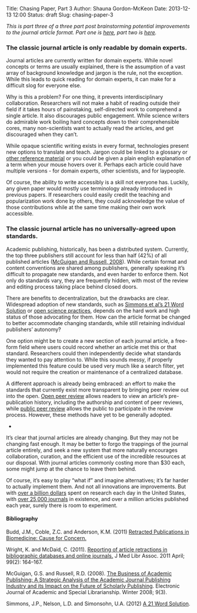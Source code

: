 Title: Chasing Paper, Part 3
Author: Shauna Gordon-McKeon
Date: 2013-12-13 12:00
Status: draft
Slug: chasing-paper-3

_This is part three of a three part post brainstorming potential improvements to the journal article format.  Part one is [here](http://osc.centerforopenscience.org/2013/12/11/chasing-paper/), part two is [here](http://osc.centerforopenscience.org/2013/12/12/chasing-paper-2/)._

### The classic journal article is only readable by domain experts.

Journal articles are currently written for domain experts.  While novel concepts or terms are usually explained, there is the assumption of a vast array of background knowledge and jargon is the rule, not the exception.  While this leads to quick reading for domain experts, it can make for a difficult slog for everyone else.

Why is this a problem?  For one thing, it prevents interdisciplinary collaboration.  Researchers will not make a habit of reading outside their field if it takes hours of painstaking, self-directed work to comprehend a single article.  It also discourages public engagement.  While science writers do admirable work boiling hard concepts down to their comprehensible cores, many non-scientists want to actually read the articles, and get discouraged when they can’t.	

While opaque scientific writing exists in every format, technologies present new options to translate and teach.  Jargon could be linked to a glossary or [other reference material](https://en.wikipedia.org/wiki/Mouseover) or you could be given a plain english explanation of a term when your mouse hovers over it.  Perhaps each article could have multiple versions - for domain experts, other scientists, and for laypeople.	

Of course, the ability to write accessibly is a skill not everyone has.  Luckily, any given paper would mostly use terminology already introduced in previous papers.  If researchers could easily credit the teaching and popularization work done by others, they could acknowledge the value of those contributions while at the same time making their own work accessible.

### The classic journal article has no universally-agreed upon standards.

Academic publishing, historically, has been a distributed system.  Currently, the top three publishers still account for less than half (42%) of all published articles ([McGuigan and Russell, 2008](http://southernlibrarianship.icaap.org/content/v09n03/mcguigan_g01.html)).  While certain format and content conventions are shared among publishers, generally speaking it’s difficult to propagate new standards, and even harder to enforce them.  Not only do standards vary, they are frequently hidden, with most of the review and editing process taking place behind closed doors.

There are benefits to decentralization, but the drawbacks are clear.  Widespread adoption of new standards, such as [Simmons et al’s 21 Word Solution](http://papers.ssrn.com/sol3/papers.cfm?abstract_id=2160588) or [open science practices](http://centerforopenscience.org/journals/), depends on the hard work and high status of those advocating for them.  How can the article format be changed to better accommodate changing standards, while still retaining individual publishers’ autonomy?

One option might be to create a new section of each journal article, a free-form field where users could record whether an article met this or that standard.  Researchers could then independently decide what standards they wanted to pay attention to.  While this sounds messy, if properly implemented this feature could be used very much like a search filter, yet would not require the creation or maintenance of a centralized database.

A different approach is already being embraced: an effort to make the standards that currently exist more transparent by bringing peer review out into the open.  [Open peer review](https://en.wikipedia.org/wiki/Open_peer_review) allows readers to view an article’s pre-publication history, including the authorship and content of peer reviews, while [public peer review](http://publications.copernicus.org/services/public_peer_review.html) allows the public to participate in the review process.  However, these methods have yet to be generally adopted.

*

It’s clear that journal articles are already changing.  But they may not be changing fast enough.  It may be better to forgo the trappings of the journal article entirely, and seek a new system that more naturally encourages collaboration, curation, and the efficient use of the incredible resources at our disposal.  With journal articles commonly costing more than $30 each, some might jump at the chance to leave them behind.

Of course, it’s easy to play “what if” and imagine alternatives; it’s far harder to actually implement them.  And not all innovations are improvements.  But with [over a billion dollars](http://www.battelle.org/media/press-releases/battelle-r-d-magazine-annual-global-funding-forecast-predicts-r-d-spending-growth-will-continue-while-globalization-accelerates) spent on research each day in the United States, with [over 25,000 journals](http://www.bmj.com/content/341/bmj.c6815) in existence, and over a million articles published each year, surely there is room to experiment.



#### Bibliography

Budd, J.M., Coble, Z.C. and Anderson, K.M.  (2011)  [Retracted Publications in Biomedicine: Cause for Concern.](http://www.ala.org/acrl/sites/ala.org.acrl/files/content/conferences/confsandpreconfs/national/2011/papers/retracted_publicatio.pdf)

Wright, K. and McDaid, C.  (2011).  [Reporting of article retractions in bibliographic databases and online journals.](http://www.ncbi.nlm.nih.gov/pmc/articles/PMC3066576/?report=classic)  J Med Libr Assoc. 2011 April; 99(2): 164–167.

McGuigan, G.S. and Russell, R.D.  (2008).  [The Business of Academic Publishing: A Strategic Analysis of the Academic Journal Publishing Industry and its Impact on the Future of Scholarly Publishing](http://southernlibrarianship.icaap.org/content/v09n03/mcguigan_g01.html).  Electronic Journal of Academic and Special Librarianship.  Winter 2008; 9(3).

Simmons, J.P., Nelson, L.D. and Simonsohn, U.A.  (2012)  [A 21 Word Solution](http://papers.ssrn.com/sol3/papers.cfm?abstract_id=2160588).  

